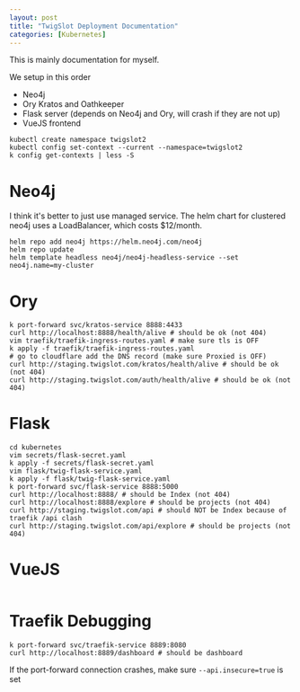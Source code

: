 ```yaml
---
layout: post
title: "TwigSlot Deployment Documentation"
categories: [Kubernetes]
---
```

This is mainly documentation for myself.

We setup in this order
- Neo4j
- Ory Kratos and Oathkeeper
- Flask server (depends on Neo4j and Ory, will crash if they are not up)
- VueJS frontend 

```
kubectl create namespace twigslot2
kubectl config set-context --current --namespace=twigslot2
k config get-contexts | less -S
```

# Neo4j
I think it's better to just use managed service. The helm chart for clustered neo4j uses a LoadBalancer, which costs $12/month.
```
helm repo add neo4j https://helm.neo4j.com/neo4j
helm repo update
helm template headless neo4j/neo4j-headless-service --set neo4j.name=my-cluster
```

# Ory
```
k port-forward svc/kratos-service 8888:4433
curl http://localhost:8888/health/alive # should be ok (not 404)
vim traefik/traefik-ingress-routes.yaml # make sure tls is OFF
k apply -f traefik/traefik-ingress-routes.yaml
# go to cloudflare add the DNS record (make sure Proxied is OFF)
curl http://staging.twigslot.com/kratos/health/alive # should be ok (not 404)
curl http://staging.twigslot.com/auth/health/alive # should be ok (not 404)
```

# Flask
```
cd kubernetes
vim secrets/flask-secret.yaml
k apply -f secrets/flask-secret.yaml
vim flask/twig-flask-service.yaml
k apply -f flask/twig-flask-service.yaml
k port-forward svc/flask-service 8888:5000
curl http://localhost:8888/ # should be Index (not 404)
curl http://localhost:8888/explore # should be projects (not 404)
curl http://staging.twigslot.com/api # should NOT be Index because of traefik /api clash
curl http://staging.twigslot.com/api/explore # should be projects (not 404)
```

# VueJS
```

```

# Traefik Debugging
```
k port-forward svc/traefik-service 8889:8080
curl http://localhost:8889/dashboard # should be dashboard 
```
If the port-forward connection crashes, make sure `--api.insecure=true` is set